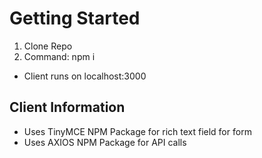 # Getting Started
1. Clone Repo
2. Command: npm i
* Client runs on localhost:3000

## Client Information
* Uses TinyMCE NPM Package for rich text field for form
* Uses AXIOS NPM Package for API calls